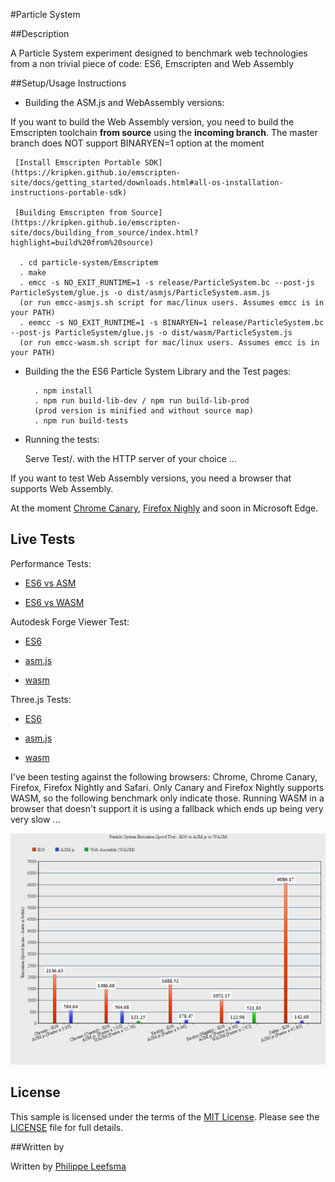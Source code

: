#Particle System

##Description

A Particle System experiment designed to benchmark web technologies from a non trivial piece of code: ES6, Emscripten and Web Assembly

##Setup/Usage Instructions

- Building the ASM.js and WebAssembly versions:

 If you want to build the Web Assembly version, you need to build the Emscripten toolchain **from source** using the **incoming branch**. The master branch does NOT support BINARYEN=1 option at the moment

     [Install Emscripten Portable SDK](https://kripken.github.io/emscripten-site/docs/getting_started/downloads.html#all-os-installation-instructions-portable-sdk)
     
     [Building Emscripten from Source](https://kripken.github.io/emscripten-site/docs/building_from_source/index.html?highlight=build%20from%20source)
     
      . cd particle-system/Emscriptem
      . make
      . emcc -s NO_EXIT_RUNTIME=1 -s release/ParticleSystem.bc --post-js ParticleSystem/glue.js -o dist/asmjs/ParticleSystem.asm.js
      (or run emcc-asmjs.sh script for mac/linux users. Assumes emcc is in your PATH)
      . eemcc -s NO_EXIT_RUNTIME=1 -s BINARYEN=1 release/ParticleSystem.bc --post-js ParticleSystem/glue.js -o dist/wasm/ParticleSystem.js
      (or run emcc-wasm.sh script for mac/linux users. Assumes emcc is in your PATH)
        


- Building the the ES6 Particle System Library and the Test pages:

        . npm install
        . npm run build-lib-dev / npm run build-lib-prod
        (prod version is minified and without source map)
        . npm run build-tests


- Running the tests:
  
  Serve Test/. with the HTTP server of your choice ...
 
 If you want to test Web Assembly versions, you need a browser that supports Web Assembly.
 
 At the moment [Chrome Canary](https://www.google.com/chrome/browser/canary.html), [Firefox Nighly](https://nightly.mozilla.org/) and soon in Microsoft Edge.

## Live Tests

Performance Tests:

 * [ES6 vs ASM](http://leefsmp.github.io/Particle-System/Test/Test%20-%20vs/ES6-vs-ASM.html)

 * [ES6 vs WASM](http://leefsmp.github.io/Particle-System/Test/Test%20-%20vs/ES6-vs-WASM.html)

Autodesk Forge Viewer Test:

 * [ES6](http://leefsmp.github.io/Particle-System/Test/Test%20-%20viewer/es6.html)

 * [asm.js](http://leefsmp.github.io/Particle-System/Test/Test%20-%20viewer/asm.html)

 * [wasm](http://leefsmp.github.io/Particle-System/Test/Test%20-%20viewer/wasm.html)

Three.js Tests:

 * [ES6](http://leefsmp.github.io/Particle-System/Test/Test%20-%20three.js/es6.html)

 * [asm.js](http://leefsmp.github.io/Particle-System/Test/Test%20-%20three.js/asm.html)

 * [wasm](http://leefsmp.github.io/Particle-System/Test/Test%20-%20three.js/wasm.html)

I've been testing against the following browsers: Chrome, Chrome Canary, Firefox, Firefox Nightly and Safari.
Only Canary and Firefox Nightly supports WASM, so the following benchmark only indicate those.
Running WASM in a browser that doesn't support it is using a fallback which ends up being very very slow ...

![Benchmark results](Test/resources/img/benchmark.png)

## License

This sample is licensed under the terms of the [MIT License](http://opensource.org/licenses/MIT). Please see the [LICENSE](LICENSE) file for full details.

##Written by 

Written by [Philippe Leefsma](https://twitter.com/F3lipek)



